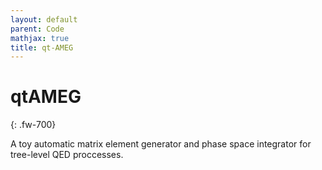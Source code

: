 ```yaml
---
layout: default
parent: Code
mathjax: true
title: qt-AMEG 
---
```

# qtAMEG
{: .fw-700}

A toy automatic matrix element generator and phase space integrator for tree-level QED proccesses.